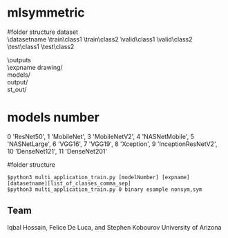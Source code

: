 # mlsymmetric

#folder structure 
dataset\
	\datasetname
		\train\class1
		\train\class2
		\valid\class1
		\valid\class2
		\test\class1
		\test\class2

\outputs\
	\expname
		drawing/   
		models/    
		output/    
		st_out/ 
			


# models number 
0 'ResNet50', 
1 'MobileNet', 
3 'MobileNetV2', 
4 'NASNetMobile',
5 'NASNetLarge', 
6 'VGG16', 
7 'VGG19', 
8 'Xception', 
9 'InceptionResNetV2', 
10 'DenseNet121',
11 'DenseNet201'

#folder structure 

```console
$python3 multi_application_train.py [modelNumber] [expname] [datasetname][list_of_classes_comma_sep] 
$python3 multi_application_train.py 0 binary esample nonsym,sym

```




## Team
Iqbal Hossain, 
Felice De Luca, and 
Stephen Kobourov
University of Arizona
